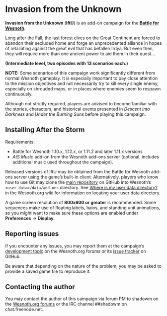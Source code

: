 Invasion from the Unknown
================================================================================

**Invasion from the Unknown** (**IftU**) is an add-on campaign for the
**[Battle for Wesnoth][1]**.

[1]: <http://www.wesnoth.org/>

Long after the Fall, the last forest elves on the Great Continent are forced to
abandon their secluded home and forge an unprecedented alliance in hopes of
retaliating against the great evil that has befallen Irdya. But even then, they
will require more than one ancient power to aid them in their quest...

**(Intermediate level, two episodes with 13 scenarios each.)**

**NOTE:** Some scenarios of this campaign work significantly different from
normal Wesnoth gameplay. It is especially important to pay close attention to
the mission objectives and not necessarily try to kill every single enemy,
especially on shrouded maps, or in places where enemies seem to respawn
continuously.

Although not strictly required, players are advised to become familiar with the
stories, characters, and historical events presented in *Descent into Darkness*
and  *Under the Burning Suns* before playing this campaign.


Installing After the Storm
--------------------------------------------------------------------------------

Requirements:
 * Battle for Wesnoth 1.10.x, 1.12.x, or 1.11.2 and later 1.11.x versions
 * *AtS Music* add-on from the Wesnoth add-ons server (optional, includes
   additional music used throughout the campaign).

Released versions of IftU may be obtained from the Battle for Wesnoth add-ons
server using the game’s built-in client. Alternatively, players who know how to
use Git may clone the [main repository][2] on GitHub into Wesnoth’s
`<user data>/data/add-ons` directory. See [Where is my user data directory?][3]
in the Wesnoth.org wiki for information on locating your user data directory.

[2]: <https://github.com/shikadilord/Invasion_from_the_Unknown>
[3]: <http://wiki.wesnoth.org/EditingWesnoth#Where_is_my_user_data_directory.3F>

A game screen resolution of **800x600 or greater** is recommended. Some
sequences make use of floating labels, halos, and standing unit animations, so
you might want to make sure these options are enabled under
**Preferences** → **Display**.


Reporting issues
--------------------------------------------------------------------------------

If you encounter any issues, you may report them at the campaign’s
[development topic][4] on the Wesnoth.org forums or its [issue tracker][5] on
GitHub.

[4]: <http://r.wesnoth.org/t35356>
[5]: <https://github.com/shikadilord/Invasion_from_the_Unknown/issues>

Be aware that depending on the nature of the problem, you may be asked to
provide a saved game file to reproduce it.


Contacting the author
--------------------------------------------------------------------------------

You may contact the author of this campaign via forum PM to shadowm on the
[Wesnoth.org forums][6] or the IRC channel ##shadowm on chat.freenode.net.

[6]: <http://forums.wesnoth.org/>
